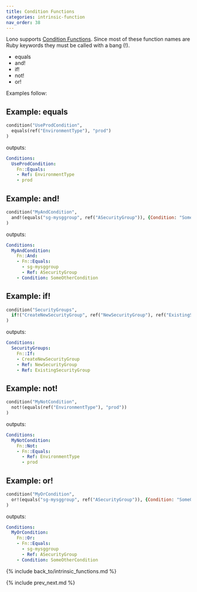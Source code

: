 ```yaml
---
title: Condition Functions
categories: intrinsic-function
nav_order: 38
---
```


Lono supports [Condition Functions](https://docs.aws.amazon.com/AWSCloudFormation/latest/UserGuide/intrinsic-function-reference-conditions.html).  Since most of these function names are Ruby keywords they must be called with a bang (!).

* equals
* and!
* if!
* not!
* or!

Examples follow:

## Example: equals

```ruby
condition("UseProdCondition",
  equals(ref("EnvironmentType"), "prod")
)
```

outputs:

```yaml
Conditions:
  UseProdCondition:
    Fn::Equals:
    - Ref: EnvironmentType
    - prod
```

## Example: and!

```ruby
condition("MyAndCondition",
  and!(equals("sg-mysggroup", ref("ASecurityGroup")), {Condition: "SomeOtherCondition"})
)
```

outputs:

```yaml
Conditions:
  MyAndCondition:
    Fn::And:
    - Fn::Equals:
      - sg-mysggroup
      - Ref: ASecurityGroup
    - Condition: SomeOtherCondition
```

## Example: if!

```ruby
condition("SecurityGroups",
  if!("CreateNewSecurityGroup", ref("NewSecurityGroup"), ref("ExistingSecurityGroup"))
)
```

outputs:

```yaml
Conditions:
  SecurityGroups:
    Fn::If:
    - CreateNewSecurityGroup
    - Ref: NewSecurityGroup
    - Ref: ExistingSecurityGroup
```

## Example: not!

```ruby
condition("MyNotCondition",
  not!(equals(ref("EnvironmentType"), "prod"))
)
```

outputs:

```yaml
Conditions:
  MyNotCondition:
    Fn::Not:
    - Fn::Equals:
      - Ref: EnvironmentType
      - prod
```

## Example: or!

```ruby
condition("MyOrCondition",
  or!(equals("sg-mysggroup", ref("ASecurityGroup")), {Condition: "SomeOtherCondition"})
)
```

outputs:

```yaml
Conditions:
  MyOrCondition:
    Fn::Or:
    - Fn::Equals:
      - sg-mysggroup
      - Ref: ASecurityGroup
    - Condition: SomeOtherCondition
```

{% include back_to/intrinsic_functions.md %}

{% include prev_next.md %}
